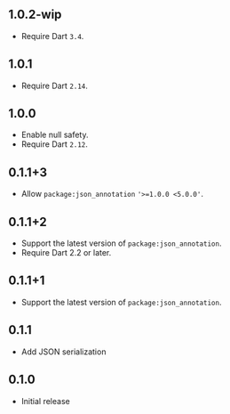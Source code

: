 ## 1.0.2-wip

- Require Dart `3.4`.

## 1.0.1

- Require Dart `2.14`.

## 1.0.0

- Enable null safety.
- Require Dart `2.12`.

## 0.1.1+3

- Allow `package:json_annotation` `'>=1.0.0 <5.0.0'`.

## 0.1.1+2

- Support the latest version of `package:json_annotation`.
- Require Dart 2.2 or later.

## 0.1.1+1

- Support the latest version of `package:json_annotation`.

## 0.1.1

- Add JSON serialization

## 0.1.0

- Initial release
